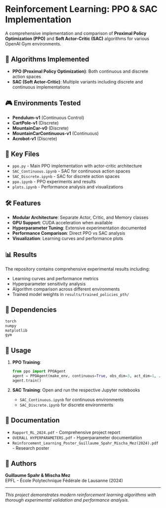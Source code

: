 # Reinforcement Learning: PPO & SAC Implementation

A comprehensive implementation and comparison of **Proximal Policy Optimization (PPO)** and **Soft Actor-Critic (SAC)** algorithms for various OpenAI Gym environments.

## 🚀 Algorithms Implemented

- **PPO (Proximal Policy Optimization)**: Both continuous and discrete action spaces
- **SAC (Soft Actor-Critic)**: Multiple variants including discrete and continuous implementations

## 🎮 Environments Tested

- **Pendulum-v1** (Continuous Control)
- **CartPole-v1** (Discrete)
- **MountainCar-v0** (Discrete)
- **MountainCarContinuous-v1** (Continuous)
- **Acrobot-v1** (Discrete)

## 📁 Key Files

- `ppo.py` - Main PPO implementation with actor-critic architecture
- `SAC_Continuous.ipynb` - SAC for continuous action spaces
- `SAC_Discrete.ipynb` - SAC for discrete action spaces
- `ppo.ipynb` - PPO experiments and results
- `plots.ipynb` - Performance analysis and visualizations

## 🛠️ Features

- **Modular Architecture**: Separate Actor, Critic, and Memory classes
- **GPU Support**: CUDA acceleration when available
- **Hyperparameter Tuning**: Extensive experimentation documented
- **Performance Comparison**: Direct PPO vs SAC analysis
- **Visualization**: Learning curves and performance plots

## 📊 Results

The repository contains comprehensive experimental results including:
- Learning curves and performance metrics
- Hyperparameter sensitivity analysis
- Algorithm comparison across different environments
- Trained model weights in `results/trained_policies_pth/`

## 🔧 Dependencies

```bash
torch
numpy
matplotlib
gym
```

## 📖 Usage

1. **PPO Training**:
   ```python
   from ppo import PPOAgent
   agent = PPOAgent(make_env, continuous=True, obs_dim=3, act_dim=1, ...)
   agent.train()
   ```

2. **SAC Training**: Open and run the respective Jupyter notebooks
   - `SAC_Continuous.ipynb` for continuous environments
   - `SAC_Discrete.ipynb` for discrete environments

## 📄 Documentation

- `Rapport_RL_2024.pdf` - Comprehensive project report
- `OVERALL HYPERPARAMETERS.pdf` - Hyperparameter documentation
- `Reinforcement_Learning_Poster_Guillaume_Spahr_Mischa_Mez(2024).pdf` - Research poster

## 👥 Authors

**Guillaume Spahr & Mischa Mez**  
EPFL - École Polytechnique Fédérale de Lausanne (2024)

---

*This project demonstrates modern reinforcement learning algorithms with thorough experimental validation and performance analysis.* 
